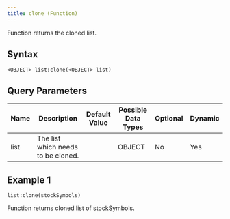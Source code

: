 ```yaml
---
title: clone (Function)
---
```


Function returns the cloned list.

## Syntax

    <OBJECT> list:clone(<OBJECT> list)

## Query Parameters

| Name | Description                           | Default Value | Possible Data Types | Optional | Dynamic |
|------|---------------------------------------|---------------|---------------------|----------|---------|
| list | The list which needs to be cloned. |               | OBJECT              | No       | Yes     |

## Example 1

    list:clone(stockSymbols)

Function returns cloned list of stockSymbols.
